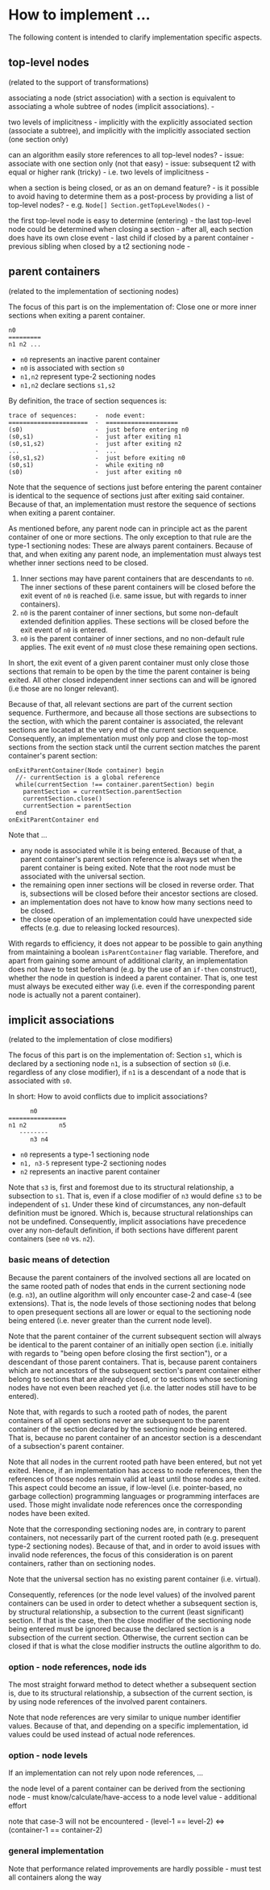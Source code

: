 
<!-- ======================================================================= -->
# How to implement ...

The following content is intended to clarify implementation specific aspects.

<!-- ======================================================================= -->
## top-level nodes

(related to the support of transformations)

associating a node (strict association) with a section is equivalent to
associating a whole subtree of nodes (implicit associations). -

two levels of implicitness -
implicitly with the explicitly associated section (associate a subtree), and
implicitly with the implicitly associated section (one section only)

can an algorithm easily store references to all top-level nodes? -
issue: associate with one section only (not that easy) -
issue: subsequent t2 with equal or higher rank (tricky) -
i.e. two levels of implicitness -

when a section is being closed, or as an on demand feature? -
is it possible to avoid having to determine them as a post-process
by providing a list of top-level nodes? -
e.g. `Node[] Section.getTopLevelNodes()` -

the first top-level node is easy to determine (entering) -
the last top-level node could be determined when closing a section -
after all, each section does have its own close event -
last child if closed by a parent container -
previous sibling when closed by a t2 sectioning node -

<!-- ======================================================================= -->
## parent containers

(related to the implementation of sectioning nodes)

The focus of this part is on the implementation of:
Close one or more inner sections when exiting a parent container.

```
n0
=========
n1 n2 ...
```

* `n0` represents an inactive parent container
* `n0` is associated with section `s0`
* `n1,n2` represent type-2 sectioning nodes
* `n1,n2` declare sections `s1,s2`

By definition, the trace of section sequences is:

```
trace of sequences:     -  node event:
======================  -  ====================
(s0)                    -  just before entering n0
(s0,s1)                 -  just after exiting n1
(s0,s1,s2)              -  just after exiting n2
...                     -  ...
(s0,s1,s2)              -  just before exiting n0
(s0,s1)                 -  while exiting n0
(s0)                    -  just after exiting n0
```

Note that the sequence of sections just before entering the parent container
is identical to the sequence of sections just after exiting said container.
Because of that, an implementation must restore the sequence of sections
when exiting a parent container.

As mentioned before, any parent node can in principle act as the parent
container of one or more sections. The only exception to that rule are the
type-1 sectioning nodes: These are always parent containers. Because of that,
and when exiting any parent node, an implementation must always test whether
inner sections need to be closed.

1. Inner sections may have parent containers that are descendants to `n0`.
   The inner sections of these parent containers will be closed before the
   exit event of `n0` is reached (i.e. same issue, but with regards to inner
   containers).
2. `n0` is the parent container of inner sections, but some non-default
   extended definition applies. These sections will be closed before the
   exit event of `n0` is entered.
3. `n0` is the parent container of inner sections, and no non-default rule
   applies. The exit event of `n0` must close these remaining open sections.

In short, the exit event of a given parent container must only close those
sections that remain to be open by the time the parent container is being
exited. All other closed independent inner sections can and will be ignored
(i.e those are no longer relevant).

Because of that, all relevant sections are part of the current section sequence.
Furthermore, and because all those sections are subsections to the section, with
which the parent container is associated, the relevant sections are located at
the very end of the current section sequence. Consequently, an implementation
must only pop and close the top-most sections from the section stack until the
current section matches the parent container's parent section:

```
onExitParentContainer(Node container) begin
  //- currentSection is a global reference
  while(currentSection !== container.parentSection) begin
    parentSection = currentSection.parentSection
    currentSection.close()
    currentSection = parentSection
  end
onExitParentContainer end
```

Note that ...

* any node is associated while it is being entered. Because of that, a parent
  container's parent section reference is always set when the parent container
  is being exited. Note that the root node must be associated with the universal
  section.
* the remaining open inner sections will be closed in reverse order. That
  is, subsections will be closed before their ancestor sections are closed.
* an implementation does not have to know how many sections need to be closed.
* the close operation of an implementation could have unexpected side effects
  (e.g. due to releasing locked resources).

With regards to efficiency, it does not appear to be possible to gain anything
from maintaining a boolean `isParentContainer` flag variable. Therefore, and
apart from gaining some amount of additional clarity, an implementation does
not have to test beforehand (e.g. by the use of an `if-then` construct),
whether the node in question is indeed a parent container. That is, one test
must always be executed either way (i.e. even if the corresponding parent node
is actually not a parent container).

<!-- ======================================================================= -->
## implicit associations

(related to the implementation of close modifiers)

The focus of this part is on the implementation of:
Section `s1`, which is declared by a sectioning node `n1`, is a subsection of
section `s0` (i.e. regardless of any close modifier), if `n1` is a descendant
of a node that is associated with `s0`.

In short: How to avoid conflicts due to implicit associations?

```
      n0
================
n1 n2         n5
   --------
      n3 n4
```

* `n0` represents a type-1 sectioning node
* `n1, n3-5` represent type-2 sectioning nodes
* `n2` represents an inactive parent container

Note that `s3` is, first and foremost due to its structural relationship, a
subsection to `s1`. That is, even if a close modifier of `n3` would define `s3`
to be independent of `s1`. Under these kind of circumstances, any non-default
definition must be ignored. Which is, because structural relationships can not
be undefined. Consequently, implicit associations have precedence over any
non-default definition, if both sections have different parent containers
(see `n0` vs. `n2`).

### basic means of detection

Because the parent containers of the involved sections all are located on the
same rooted path of nodes that ends in the current sectioning node (e.g. `n3`),
an outline algorithm will only encounter case-2 and case-4 (see extensions).
That is, the node levels of those sectioning nodes that belong to open
presequent sections all are lower or equal to the sectioning node being
entered (i.e. never greater than the current node level).

Note that the parent container of the current subsequent section will always be
identical to the parent container of an initially open section (i.e. initially
with regards to "being open before closing the first section"), or a descendant
of those parent containers. That is, because parent containers which are not
ancestors of the subsequent section's parent container either belong to sections
that are already closed, or to sections whose sectioning nodes have not even
been reached yet (i.e. the latter nodes still have to be entered).

Note that, with regards to such a rooted path of nodes, the parent containers
of all open sections never are subsequent to the parent container of the section
declared by the sectioning node being entered. That is, because no parent
container of an ancestor section is a descendant of a subsection's parent
container.

Note that all nodes in the current rooted path have been entered, but not yet
exited. Hence, if an implementation has access to node references, then the
references of those nodes remain valid at least until those nodes are exited.
This aspect could become an issue, if low-level (i.e. pointer-based, no garbage
collection) programming languages or programming interfaces are used. Those
might invalidate node references once the corresponding nodes have been exited.

Note that the corresponding sectioning nodes are, in contrary to parent
containers, not necessarily part of the current rooted path (e.g. presequent
type-2 sectioning nodes). Because of that, and in order to avoid issues
with invalid node references, the focus of this consideration is on parent
containers, rather than on sectioning nodes.

Note that the universal section has no existing parent container (i.e. virtual).

Consequently, references (or the node level values) of the involved parent
containers can be used in order to detect whether a subsequent section is,
by structural relationship, a subsection to the current (least significant)
section. If that is the case, then the close modifier of the sectioning node
being entered must be ignored because the declared section is a subsection of
the current section. Otherwise, the current section can be closed if that is
what the close modifier instructs the outline algorithm to do.

### option - node references, node ids

The most straight forward method to detect whether a subsequent section is, due
to its structural relationship, a subsection of the current section, is by using 
node references of the involved parent containers.

Note that node references are very similar to unique number identifier values.
Because of that, and depending on a specific implementation, id values could
be used instead of actual node references.

### option - node levels

If an implementation can not rely upon node references, ...

the node level of a parent container can be derived from the sectioning node -
must know/calculate/have-access to a node level value -
additional effort

note that case-3 will not be encountered -
(level-1 == level-2) <=> (container-1 == container-2)

### general implementation

Note that performance related improvements are hardly possible -
must test all containers along the way
